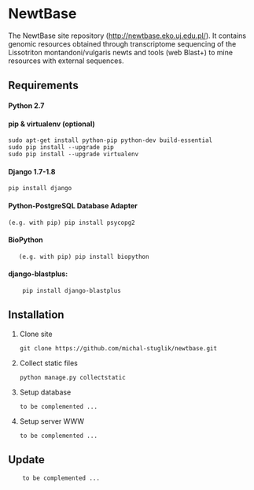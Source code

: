 NewtBase
========

The NewtBase site repository (http://newtbase.eko.uj.edu.pl/). It contains genomic resources obtained through transcriptome sequencing of the Lissotriton montandoni/vulgaris newts
and tools (web Blast+) to mine resources with external sequences.


Requirements
------------

####  Python 2.7

####   pip & virtualenv (optional)

    sudo apt-get install python-pip python-dev build-essential
    sudo pip install --upgrade pip
    sudo pip install --upgrade virtualenv


####   Django 1.7-1.8

    pip install django


####   Python-PostgreSQL Database Adapter

    (e.g. with pip) pip install psycopg2


#### BioPython

       (e.g. with pip) pip install biopython


####  django-blastplus:

        pip install django-blastplus


Installation
------------


1.  Clone site

        git clone https://github.com/michal-stuglik/newtbase.git


2.  Collect static files

        python manage.py collectstatic

3.  Setup database

        to be complemented ...


4.  Setup server WWW

        to be complemented ...




Update
------

        to be complemented ...



